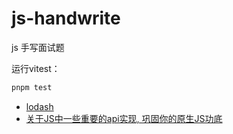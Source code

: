 # js-handwrite

js 手写面试题

运行vitest：
```bash
pnpm test
```

- [lodash](https://github.com/lodash/lodash)
- [关于JS中一些重要的api实现, 巩固你的原生JS功底](https://juejin.cn/post/6844903924520992782)
